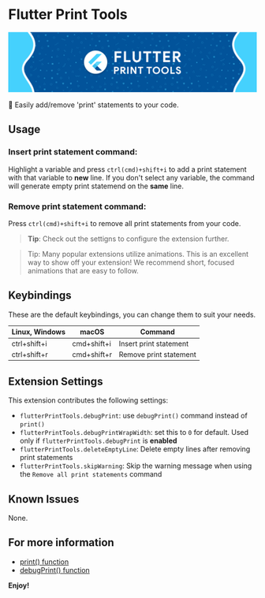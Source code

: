# Flutter Print Tools

![banner](assets/banner.png)

🤖 Easily add/remove 'print' statements to your code.

## Usage

### **Insert print statement** command:

Highlight a variable and press `ctrl(cmd)+shift+i` to add a print statement with that variable to **new** line. If you don't select any variable, the command will generate empty print statemend on the **same** line.

### **Remove print statement** command:

Press `ctrl(cmd)+shift+i` to remove all print statements from your code.

> **Tip**: Check out the settigns to configure the extension further.

> Tip: Many popular extensions utilize animations. This is an excellent way to show off your extension! We recommend short, focused animations that are easy to follow.

## Keybindings

These are the default keybindings, you can change them to suit your needs.

| Linux, Windows | macOS       | Command                |
| -------------- | ----------- | ---------------------- |
| ctrl+shift+i   | cmd+shift+i | Insert print statement |
| ctrl+shift+r   | cmd+shift+r | Remove print statement |

## Extension Settings

This extension contributes the following settings:

- `flutterPrintTools.debugPrint`: use `debugPrint()` command instead of `print()`
- `flutterPrintTools.debugPrintWrapWidth`: set this to `0` for default. Used only if `flutterPrintTools.debugPrint` is **enabled**
- `flutterPrintTools.deleteEmptyLine`: Delete empty lines after removing print statements
- `flutterPrintTools.skipWarning`: Skip the warning message when using the `Remove all print statements` command

## Known Issues

None.

## For more information

- [print() function](https://api.flutter.dev/flutter/dart-core/print.html)
- [debugPrint() function](https://api.flutter.dev/flutter/foundation/debugPrint.html)

**Enjoy!**
